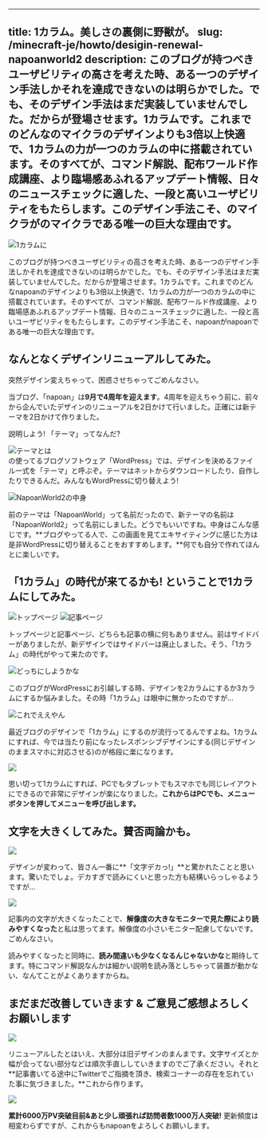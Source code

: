 
---
title: 1カラム。美しさの裏側に野獣が。
slug: /minecraft-je/howto/desigin-renewal-napoanworld2
description: このブログが持つべきユーザビリティの高さを考えた時、ある一つのデザイン手法しかそれを達成できないのは明らかでした。でも、そのデザイン手法はまだ実装していませんでした。だからが登場させます。1カラムです。これまでのどんなのマイクラのデザインよりも3倍以上快適で、1カラムの力が一つのカラムの中に搭載されています。そのすべてが、コマンド解説、配布ワールド作成講座、より臨場感あふれるアップデート情報、日々のニュースチェックに適した、一段と高いユーザビリティをもたらします。このデザイン手法こそ、のマイクラがのマイクラである唯一の巨大な理由です。
---

![1カラムに](https://cdn-ak.f.st-hatena.com/images/fotolife/s/sasigume/20210208/20210208123422.png)

このブログが持つべきユーザビリティの高さを考えた時、ある一つのデザイン手法しかそれを達成できないのは明らかでした。でも、そのデザイン手法はまだ実装していませんでした。だからが登場させます。1カラムです。これまでのどんなnapoanのデザインよりも3倍以上快適で、1カラムの力が一つのカラムの中に搭載されています。そのすべてが、コマンド解説、配布ワールド作成講座、より臨場感あふれるアップデート情報、日々のニュースチェックに適した、一段と高いユーザビリティをもたらします。このデザイン手法こそ、napoanがnapoanである唯一の巨大な理由です。

## なんとなくデザインリニューアルしてみた。

突然デザイン変えちゃって、困惑させちゃってごめんなさい。

当ブログ、「napoan」は**9月で4周年を迎えます**。4周年を迎えちゃう前に、前々から企んでいたデザインのリニューアルを2日かけて行いました。正確には新テーマを2日かけて作りました。

説明しよう! 「テーマ」ってなんだ?

![テーマとは](https://cdn-ak.f.st-hatena.com/images/fotolife/s/sasigume/20210208/20210208113355.png)  
の使ってるブログソフトウェア「WordPress」では、デザインを決めるファイル一式を「テーマ」と呼ぶぞ。テーマはネットからダウンロードしたり、自作したりできるんだ。みんなもWordPressに切り替えよう!

![NapoanWorld2の中身](https://cdn-ak.f.st-hatena.com/images/fotolife/s/sasigume/20210208/20210208113359.png)

前のテーマは「NapoanWorld」って名前だったので、新テーマの名前は「NapoanWorld2」って名前にしました。どうでもいいですね。中身はこんな感じです。**ブログやってる人で、この画面を見てエキサイティングに感じた方は是非WordPressに切り替えることをおすすめします。**何でも自分で作れてほんとに楽しいです。

## 「1カラム」の時代が来てるかも! ということで1カラムにしてみた。

![トップページ](https://cdn-ak.f.st-hatena.com/images/fotolife/s/sasigume/20210208/20210208113404.png) ![記事ページ](https://cdn-ak.f.st-hatena.com/images/fotolife/s/sasigume/20210208/20210208113408.png)

トップページと記事ページ、どちらも記事の横に何もありません。前はサイドバーがありましたが、新デザインではサイドバーは廃止しました。そう、「1カラム」の時代がやって来たのです。

![どっちにしようかな](https://cdn-ak.f.st-hatena.com/images/fotolife/s/sasigume/20210208/20210208113420.png)

このブログがWordPressにお引越しする時、デザインを2カラムにするか3カラムにするか悩みました。その時「1カラム」は眼中に無かったのですが…

![これでええやん](https://cdn-ak.f.st-hatena.com/images/fotolife/s/sasigume/20210208/20210208113423.png)

最近ブログのデザインで「1カラム」にするのが流行ってるんですよね。1カラムにすれば、今では当たり前になったレスポンシブデザインにする(同じデザインのままスマホに対応させる)のが格段に楽になります。

![](https://cdn-ak.f.st-hatena.com/images/fotolife/s/sasigume/20210208/20210208113416.png)

思い切って1カラムにすれば、PCでもタブレットでもスマホでも同じレイアウトにできるので非常にデザインが楽になりました。**これからはPCでも、メニューボタンを押してメニューを呼び出します。**

## 文字を大きくしてみた。賛否両論かも。

![](https://cdn-ak.f.st-hatena.com/images/fotolife/s/sasigume/20210208/20210208113426.png)

デザインが変わって、皆さん一番に**「文字デカっ!」**と驚かれたことと思います。驚いたでしょ。デカすぎで読みにくいと思った方も結構いらっしゃるようですが…

![](https://cdn-ak.f.st-hatena.com/images/fotolife/s/sasigume/20210208/20210208113412.png)

記事内の文字が大きくなったことで、**解像度の大きなモニターで見た際により読みやすくなった**と私は思ってます。解像度の小さいモニター配慮してないです。ごめんなさい。

読みやすくなったと同時に、**読み間違いも少なくなるんじゃないかな**と期待してます。特にコマンド解説なんかは細かい説明を読み落としちゃって装置が動かない、なんてことがよくありますからね。

## まだまだ改善していきます & ご意見ご感想よろしくお願いします

![](https://cdn-ak.f.st-hatena.com/images/fotolife/s/sasigume/20210208/20210208113430.png)

リニューアルしたとはいえ、大部分は旧デザインのまんまです。文字サイズとか幅が合ってない部分などは順次手直ししていきますのでご了承ください。それと**記事書いてる途中にTwitterでご指摘を頂き、検索コーナーの存在を忘れていた事に気づきました。**これから作ります。

![](https://cdn-ak.f.st-hatena.com/images/fotolife/s/sasigume/20210208/20210208113433.png)

**累計6000万PV突破目前&あと少し頑張れば訪問者数1000万人突破!** 更新頻度は相変わらずですが、これからもnapoanをよろしくお願いします。
